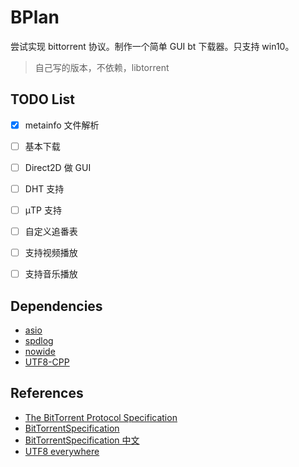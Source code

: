 # BPlan 
尝试实现 bittorrent 协议。制作一个简单 GUI bt 下载器。只支持 win10。

> 自己写的版本，不依赖，libtorrent

## TODO List
- [x] metainfo 文件解析
- [ ] 基本下载
- [ ] Direct2D 做 GUI
- [ ] DHT 支持
- [ ] μTP 支持
- [ ] 自定义追番表
- [ ] 支持视频播放
- [ ] 支持音乐播放


## Dependencies
- [asio](https://think-async.com/Asio)
- [spdlog](https://github.com/gabime/spdlog)
- [nowide](https://github.com/nephatrine/nowide-standalone)
- [UTF8-CPP](http://utfcpp.sourceforge.net/)

## References
- [The BitTorrent Protocol Specification](http://www.bittorrent.org/beps/bep_0003.html)
- [BitTorrentSpecification](https://wiki.theory.org/index.php/BitTorrentSpecification)
- [BitTorrentSpecification 中文](https://zh.wikibooks.org/wiki/BitTorrent%E5%8D%8F%E8%AE%AE%E8%A7%84%E8%8C%83)
- [UTF8 everywhere](http://utf8everywhere.org/zh-cn)
